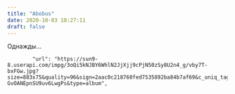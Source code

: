 ```yaml
---
title: "Abobus"
date: 2020-10-03 18:27:11
draft: false
---
```


Однажды...

            "url": "https://sun9-8.userapi.com/impg/3oQi5kNJBY6WhlN2JjXjj9cPjN50zSy8U2n4_g/vby7T-bxFGw.jpg?size=883x75&quality=96&sign=2aac0c218760fed7535892ba84b7af69&c_uniq_tag=wJKAxHzlIL81utiRsXQ_dne-GvOANEpnSU9uv6LwgPs&type=album",
